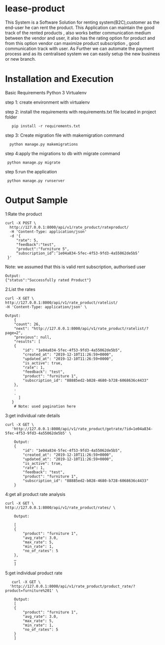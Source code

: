 # lease-product
This System is a Software Solution for renting system(B2C),customer as the end-user he can rent the product. This Application can maintain the good track of the rented products , also works better communication medium between the vendor and user, it also has the  rating option for product and from this option vendor can  maximize product subscription , good communication track with user.
As Further we can automate the payment process and as its centralised system we can easily setup the new business or new branch.

# Installation and Execution
Basic Requirements
	Python 3
	Virtualenv

step 1: create environment with virtualenv

step 2: install the requirements with requirements.txt file located in project folder

       pip install -r requirements.txt
       
step 3: Create migration file with makemigration command

      python manage.py makemigrations

step 4:apply the migrations to db with migrate command
    
     python manage.py migrate
     
step 5:run the application

     python manage.py runserver
   
# Output Sample
 1:Rate the product
 
	curl -X POST \
	  http://127.0.0.1:8000/api/v1/rate_product/rateproduct/ 
	  -H 'Content-Type: application/json' 
	  -d '{
		 "rate": 5,
		 "feedback":"test",
		 "product":"furniture 5",
		 “subscription_id”:’1e04a834-5fec-4f53-9fd3-4a55062de5b5’
	 }'
 Note: we assumed that this is valid rent subscription, authorised user

    Output:
    {"status":"Successfully rated Product"}

2:List the rates

  	curl -X GET \
  	http://127.0.0.1:8000/api/v1/rate_product/ratelist/ 
  	-H 'Content-Type: application/json' \

	Output:
	    {
	    "count": 26,
	    "next": "http://127.0.0.1:8000/api/v1/rate_product/ratelist/?page=2",
	    "previous": null,
	    "results": [
		{
		    "id": "1e04a834-5fec-4f53-9fd3-4a55062de5b5",
		    "created_at": "2019-12-10T11:26:59+0000",
		    "updated_at": "2019-12-10T11:26:59+0000",
		    "is_active": true,
		    "rate": 1,
		    "feedback": "test",
		    "product": "furniture 1",
		    "subscription_id": "88885ed2-b028-4680-b728-6068636c4433"
		},
		.
		.
	      ]
	   }
        # Note: used pagination here
3:get individual rate details
	
	curl -X GET \
       'http://127.0.0.1:8000/api/v1/rate_product/getrate/?id=1e04a834-5fec-4f53-9fd3-4a55062de5b5' \

        Output:
        {
            "id": "1e04a834-5fec-4f53-9fd3-4a55062de5b5",
            "created_at": "2019-12-10T11:26:59+0000",
            "updated_at": "2019-12-10T11:26:59+0000",
            "is_active": true,
            "rate": 1,
            "feedback": "test",
            "product": "furniture 1",
            "subscription_id": "88885ed2-b028-4680-b728-6068636c4433"
        }
4:get all product rate analysis

	curl -X GET \
	http://127.0.0.1:8000/api/v1/rate_product/rates/ \

	    Output:

	    [
		{
		    "product": "furniture 1",
		    "avg_rate": 3.0,
		    "max_rate": 5,
		    "min_rate": 1,
		    "no_of_rates": 5
		},
	    …
	    ]



5:get individual product rate

	   curl -X GET \
	  'http://127.0.0.1:8000/api/v1/rate_product/product_rate/?product=furniture%201' \

	    Output:
	    [
		{
		    "product": "furniture 1",
		    "avg_rate": 3.0,
		    "max_rate": 5,
		    "min_rate": 1,
		    "no_of_rates": 5
		}
	    ]




